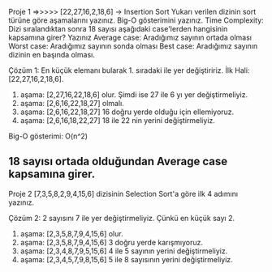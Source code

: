 
Proje 1 =>>>>>
[22,27,16,2,18,6] -> Insertion Sort
Yukarı verilen dizinin sort türüne göre aşamalarını yazınız.
Big-O gösterimini yazınız.
Time Complexity: Dizi sıralandıktan sonra 18 sayısı aşağıdaki case'lerden hangisinin kapsamına girer? Yazınız
Average case: Aradığımız sayının ortada olması
Worst case: Aradığımız sayının sonda olması
Best case: Aradığımız sayının dizinin en başında olması.

Çözüm 1: En küçük elemanı bularak 1. sıradaki ile yer değiştiririz. İlk Hali: [22,27,16,2,18,6].
1. aşama: [2,27,16,22,18,6] olur. Şimdi ise 27 ile 6 yı yer değiştirmeliyiz.
2. aşama: [2,6,16,22,18,27] olmalı. 
3. aşama: [2,6,16,22,18,27] 16 doğru yerde olduğu için ellemiyoruz. 
4. aşama: [2,6,16,18,22,27] 18 ile 22 nin yerini değiştirmeliyiz.

Big-O gösterimi: O(n^2)

18 sayısı ortada olduğundan Average case kapsamına girer.
-----------------------------------------------------------------------------------------------------------------------
Proje 2
[7,3,5,8,2,9,4,15,6] dizisinin Selection Sort'a göre ilk 4 adımını yazınız.

Çözüm 2: 2 sayısını 7 ile yer değiştirmeliyiz. Çünkü en küçük sayı 2.
1. aşama: [2,3,5,8,7,9,4,15,6] olur.
2. aşama: [2,3,5,8,7,9,4,15,6] 3 doğru yerde karışmıyoruz.
3. aşama: [2,3,4,8,7,9,5,15,6] 4 ile 5 sayının yerini değiştirmeliyiz.
4. aşama: [2,3,4,5,7,9,8,15,6] 5 ile 8 sayısının yerini değiştirmeliyiz.
